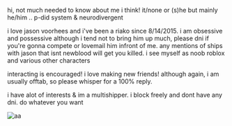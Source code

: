 hi, not much needed to know about me i think!
it/none or (s)he but mainly he/him ..  p-did system & neurodivergent

i love jason voorhees and i've been a riako since 8/14/2015. i am obsessive and possessive although i tend not to bring him up much, please dni if you're gonna compete or lovemail him infront of me. any mentions of ships with jason that isnt newblood will get you killed. i see myself as noob roblox and various other characters

interacting is encouraged! i love making new friends! although again, i am usually offtab, so please whisper for a 100% reply. 

i have alot of interests & im a multishipper. i block freely and dont have any dni. do whatever you want

![aa](https://files.catbox.moe/6u7d4o.PNG)
